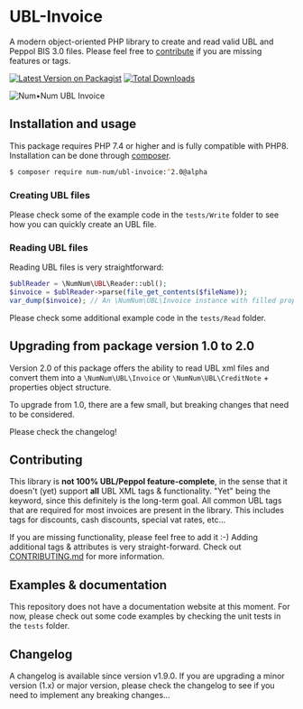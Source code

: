 # UBL-Invoice

A modern object-oriented PHP library to create and read valid UBL and Peppol BIS 3.0 files. Please feel free to [contribute](https://github.com/num-num/ubl-invoice/pulls) if you are missing features or tags.

[![Latest Version on Packagist](https://img.shields.io/packagist/v/num-num/ubl-invoice.svg?style=rounded-square)](https://packagist.org/packages/num-num/ubl-invoice)
[![Total Downloads](https://img.shields.io/packagist/dt/num-num/ubl-invoice.svg?style=rounded-square)](https://packagist.org/packages/num-num/ubl-invoice)

![Num•Num UBL Invoice](https://i.imgur.com/JPyFBYQ.png)

## Installation and usage

This package requires PHP 7.4 or higher and is fully compatible with PHP8. Installation can be done through [composer](https://www.getcomposer.org).

```zsh
$ composer require num-num/ubl-invoice:^2.0@alpha
```

### Creating UBL files

Please check some of the example code in the `tests/Write` folder to see how you can quickly create an UBL file.

### Reading UBL files

Reading UBL files is very straightforward:

```php
$ublReader = \NumNum\UBL\Reader::ubl();
$invoice = $ublReader->parse(file_get_contents($fileName));
var_dump($invoice); // An \NumNum\UBL\Invoice instance with filled properties!
```

Please check some additional example code in the `tests/Read` folder.

## Upgrading from package version 1.0 to 2.0

Version 2.0 of this package offers the ability to read UBL xml files and convert them into a `\NumNum\UBL\Invoice` or `\NumNum\UBL\CreditNote` + properties object structure.

To upgrade from 1.0, there are a few small, but breaking changes that need to be considered.

Please check the changelog!


## Contributing

This library is **not 100% UBL/Peppol feature-complete**, in the sense that it doesn't (yet) support **all** UBL XML tags & functionality. "Yet" being the keyword, since this definitely is the long-term goal. All common UBL tags that are required for most invoices are present in the library. This includes tags for discounts, cash discounts, special vat rates, etc...

If you are missing functionality, please feel free to add it :-) Adding additional tags & attributes is very straight-forward. Check out [CONTRIBUTING.md](CONTRIBUTING.md) for more information.

## Examples & documentation

This repository does not have a documentation website at this moment. For now, please check out some code examples by checking the unit tests in the `tests` folder.

## Changelog

A changelog is available since version v1.9.0. If you are upgrading a minor version (1.x) or major version, please check the changelog to see if you need to implement any breaking changes...
